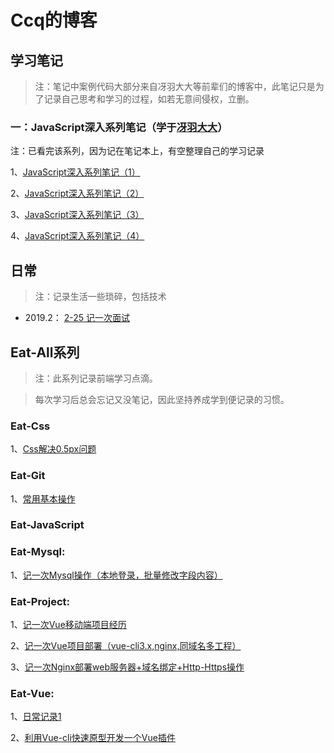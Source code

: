 # Ccq的博客

## 学习笔记

>注：笔记中案例代码大部分来自冴羽大大等前辈们的博客中，此笔记只是为了记录自己思考和学习的过程，如若无意间侵权，立删。

### 一：JavaScript深入系列笔记（学于[冴羽大大](https://github.com/mqyqingfeng/Blog)）

注：已看完该系列，因为记在笔记本上，有空整理自己的学习记录

1、[JavaScript深入系列笔记（1）](https://github.com/chongqiangchen/Blog/blob/master/Notes/JavaScript%E6%B7%B1%E5%85%A5%E7%B3%BB%E5%88%97%E7%AC%94%E8%AE%B0/JavaScript%E6%B7%B1%E5%85%A5%E7%B3%BB%E5%88%97%E7%AC%94%E8%AE%B0%EF%BC%881%EF%BC%89.md)

2、[JavaScript深入系列笔记（2）](https://github.com/chongqiangchen/Blog/Notes/JavaScript深入系列笔记/JavaScript深入系列笔记（2）.md)

3、[JavaScript深入系列笔记（3）](https://github.com/chongqiangchen/Blog/Notes/JavaScript深入系列笔记/JavaScript深入系列笔记（3）.md)

4、[JavaScript深入系列笔记（4）](https://github.com/chongqiangchen/Blog/Notes/JavaScript深入系列笔记/JavaScript深入系列笔记（4）.md)

## 日常

> 注：记录生活一些琐碎，包括技术

* 2019.2：
  [2-25 记一次面试](https://github.com/chongqiangchen/Blog/blob/master/Other/2019.2/2-25%20%E8%AE%B0%E4%B8%80%E6%AC%A1%E9%9D%A2%E8%AF%95.md)

## Eat-All系列

> 注：此系列记录前端学习点滴。

> 每次学习后总会忘记又没笔记，因此坚持养成学到便记录的习惯。

### Eat-Css
  1、[Css解决0.5px问题](https://github.com/chongqiangchen/Blog/blob/master/Eat-All/Eat-Css/Css%E8%A7%A3%E5%86%B30.5px%E9%97%AE%E9%A2%98.md)

### Eat-Git
  1、[常用基本操作](https://github.com/chongqiangchen/Blog/blob/master/Eat-All/Eat-Git/%E5%B8%B8%E7%94%A8%E5%9F%BA%E6%9C%AC%E6%93%8D%E4%BD%9C.md)

### Eat-JavaScript


### Eat-Mysql:
  1、[记一次Mysql操作（本地登录，批量修改字段内容）](https://github.com/chongqiangchen/Blog/blob/master/Eat-All/Eat-Mysql/%E8%AE%B0%E4%B8%80%E6%AC%A1Mysql%E6%93%8D%E4%BD%9C%EF%BC%88%E6%9C%AC%E5%9C%B0%E7%99%BB%E5%BD%95%EF%BC%8C%E6%89%B9%E9%87%8F%E4%BF%AE%E6%94%B9%E5%AD%97%E6%AE%B5%E5%86%85%E5%AE%B9%EF%BC%89.md)

### Eat-Project:
  1、[记一次Vue移动端项目经历](https://github.com/chongqiangchen/Blog/blob/master/Eat-All/Eat-Project/%E8%AE%B0%E4%B8%80%E6%AC%A1Vue%E7%A7%BB%E5%8A%A8%E7%AB%AF%E9%A1%B9%E7%9B%AE%E7%BB%8F%E5%8E%86.md)

  2、[记一次Vue项目部署（vue-cli3.x,nginx,同域名多工程）](https://github.com/chongqiangchen/Blog/blob/master/Eat-All/Eat-Project/%E8%AE%B0%E4%B8%80%E6%AC%A1Vue%E9%A1%B9%E7%9B%AE%E9%83%A8%E7%BD%B2%EF%BC%88vue-cli3.x%2Cnginx%2C%E5%90%8C%E5%9F%9F%E5%90%8D%E5%A4%9A%E5%B7%A5%E7%A8%8B%EF%BC%89.md)

  3、[记一次Nginx部署web服务器+域名绑定+Http-Https操作](https://github.com/chongqiangchen/Blog/blob/master/Eat-All/Eat-Project/%E8%AE%B0%E4%B8%80%E6%AC%A1Nginx%E9%83%A8%E7%BD%B2web%E6%9C%8D%E5%8A%A1%E5%99%A8%2B%E5%9F%9F%E5%90%8D%E7%BB%91%E5%AE%9A%2BHttp-Https%E6%93%8D%E4%BD%9C.md)

### Eat-Vue:
  1、[日常记录1](https://github.com/chongqiangchen/Blog/blob/master/Eat-All/Eat-Vue/%E6%97%A5%E5%B8%B8%E8%AE%B0%E5%BD%951.md)

  2、[利用Vue-cli快速原型开发一个Vue插件](https://github.com/chongqiangchen/Blog/blob/master/Eat-All/Eat-Vue/%E5%88%A9%E7%94%A8Vue-cli%E5%BF%AB%E9%80%9F%E5%8E%9F%E5%9E%8B%E5%BC%80%E5%8F%91%E4%B8%80%E4%B8%AAVue%E6%8F%92%E4%BB%B6.md)
  

